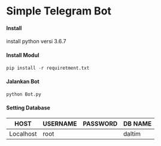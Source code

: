# Simple Telegram Bot
#### Install
install python versi 3.6.7

#### Install Modul
```python
pip install -r requiretment.txt
```

#### Jalankan Bot
```python
python Bot.py
```
#### Setting Database
|HOST|USERNAME|PASSWORD|DB NAME|
|---|---------|--------|-------|
|Localhost|root||daltim|